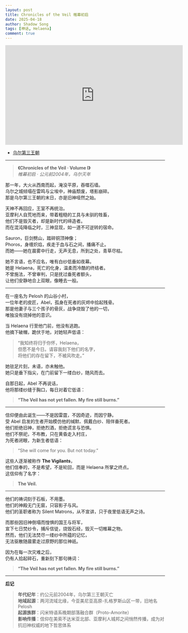 ```yaml
---
layout: post
title: Chronicles of the Veil 帷幕初启
date: 2025-04-18
author: Shadow Song
tags: [神话, Helaena]
comment: true
---
```


<iframe width="560" height="315" src="https://www.youtube.com/embed/9QEG2Mk184A?si=9mEoOFkdfu6xJJML" title="YouTube video player" frameborder="0" allow="accelerometer; autoplay; clipboard-write; encrypted-media; gyroscope; picture-in-picture; web-share" referrerpolicy="strict-origin-when-cross-origin" allowfullscreen></iframe>

- [乌尔第三王朝](https://zh.wikipedia.org/zh-hans/%E4%B9%8C%E5%B0%94%E7%AC%AC%E4%B8%89%E7%8E%8B%E6%9C%9D)

---

> **《Chronicles of the Veil · Volume I》**  
> *帷幕初启 · 公元前2004年，乌尔灭年*

那一年，大火从西南而起，淹没平原，吞噬石墙。  
乌尔之城倾塌在雷鸣与尘埃中，神庙颓废，塔影崩碎。  
那是乌尔第三王朝的末日，亦是旧神哑然之始。

天神不再回应，王室不再统治。  
亚摩利人自荒地而来，带着粗糙的工具与未驯的牲畜，  
他们不是毁灭者，却是新时代的缔造者。  
而在混沌降临之时，三神显现，如一道不可逆转的宿命。

Sauron，巨剑劈山，踏碎铜顶神像；  
Phoros，身缠炽焰，疾走于血与石之间，播痛不止。  
而她——她在晨雾中行走，无声无息，所到之处，青草尽枯。

她不言语，也不应名，唯有白纱低垂如夜幕。  
她是 Helaena，死亡的化身，温柔而冷酷的终结者。  
不曾施法，不曾审判，只是抚过垂死者额头，  
让他们安静地合上双眼，像睡去一般。

---

在一座名为 Pelosh 的山谷小村，  
一位年老的皮匠，Abel，孤身在死者的灰烬中拾起残骨。  
那是他妻子与三个孩子的骨灰，战争烧毁了他的一切，  
唯独没有烧掉他的意识。

当 Helaena 行至他门前，他没有逃跑。  
他摘下破帽，跪伏于地，对她轻声低语：

> “我知终将归于你怀，Helaena，  
> 但愿不是今日。请容我刻下他们的名字，  
> 将他们的存在留下，不被风吹走。”

她驻足片刻，未语，亦未触他。  
她只是垂下指尖，在门前留下一缕白纱，随风而去。

自那日起，Abel 不再说话，  
他将那缕纱缝于胸口，每日对着它低语：

> **“The Veil has not yet fallen. My fire still burns.”**

---

信仰便由此诞生——不是因雷霆，不因奇迹，而因宁静。  
受 Abel 启发的生者开始模仿他的缄默、佩戴白纱、陪伴垂死者。  
他们拒绝旧神，拒绝烈酒，拒绝谎言与恐惧。  
他们不祭祀，不布教，只在黄昏走入村庄，  
为死者闭眼，为新生者低语：

> “She will come for you. But not today.”

这些人逐渐被称作 **The Vigilants**，  
他们信奉的，不是希望，不是轮回，而是 Helaena 所掌之终点。  
这信仰有了名字：

> **The Veil.**

---

他们的祷词刻于石板，不用墨。  
他们的神殿无门无窗，只容影子与风。  
他们的圣职者称为 Silent Matrons，从不宣讲，只于夜里低语无声之诗。

而那些因旧神倒塌而惶惧的国王与将军，  
宣下七日焚纱令，捕斥信徒，烧毁石经，毁灭一切帷幕之物。  
然而，他们无法焚尽一缕纱中所蕴的记忆，  
无法驱散随晨雾走过原野的那位神祇。

因为在每一次灾难之后，  
仍有人拾起碎石，重新刻下那句祷词：

> **“The Veil has not yet fallen. My fire still burns.”**

---

**后记**

> **年代纪年**：约公元前2004年，乌尔第三王朝灭亡  
> **地域起源**：两河流域北缘，今亚美尼亚高原-扎格罗斯山区一带，旧地名 Pelosh  
> **起源族群**：闪米特语系晚期部落融合群（Proto-Amorite）  
> **影响传播**：信仰在美索不达米亚北部、亚摩利人城邦之间悄然传播，成为对抗旧神权威的地下哲思体系
